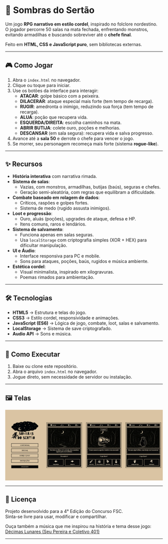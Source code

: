# 🌙 Sombras do Sertão

Um jogo **RPG narrativo em estilo cordel**, inspirado no folclore nordestino.  
O jogador percorre 50 salas na mata fechada, enfrentando monstros, evitando armadilhas e buscando sobreviver até o **chefe final**.

Feito em **HTML, CSS e JavaScript puro**, sem bibliotecas externas.

---

## 🎮 Como Jogar

1. Abra o `index.html` no navegador.
2. Clique ou toque para iniciar.
3. Use os botões da interface para interagir:
   - **ATACAR**: golpe básico com a peixeira.
   - **DILACERAR**: ataque especial mais forte (tem tempo de recarga).
   - **RUGIR**: amedronta o inimigo, reduzindo sua força (tem tempo de recarga).
   - **ALUÁ**: poção que recupera vida.
   - **ESQUERDA/DIREITA**: escolha caminhos na mata.
   - **ABRIR BUTIJA**: colete ouro, poções e melhorias.
   - **DESCANSAR** (em sala segura): recupera vida e salva progresso.
4. Avance até a **sala 50** e derrote o chefe para vencer o jogo.
5. Se morrer, seu personagem recomeça mais forte (sistema **rogue-like**).

---

## ✨ Recursos

- **História interativa** com narrativa rimada.
- **Sistema de salas**:
  - Vazias, com monstros, armadilhas, butijas (baús), seguras e chefes.
  - Geração semi-aleatória, com regras que equilibram a dificuldade.
- **Combate baseado em rolagem de dados**:
  - Críticos, raspões e golpes fortes.
  - Sistema de medo (rugido assusta inimigos).
- **Loot e progressão**:
  - Ouro, aluás (poções), upgrades de ataque, defesa e HP.
  - Itens comuns, raros e lendários.
- **Sistema de salvamento**:
  - Funciona apenas em salas seguras.
  - Usa `localStorage` com criptografia simples (XOR + HEX) para dificultar manipulação.
- **UI e Áudio**:
  - Interface responsiva para PC e mobile.
  - Sons para ataques, poções, baús, rugidos e música ambiente.
- **Estética cordel**:
  - Visual minimalista, inspirado em xilogravuras.
  - Poemas rimados para ambientação.

---

## 🛠️ Tecnologias

- **HTML5** → Estrutura e telas do jogo.
- **CSS3** → Estilo cordel, responsividade e animações.
- **JavaScript (ES6)** → Lógica de jogo, combate, loot, salas e salvamento.
- **LocalStorage** → Sistema de save criptografado.
- **Audio API** → Sons e música.

---

## 🚀 Como Executar

1. Baixe ou clone este repositório.
2. Abra o arquivo `index.html` no navegador.
3. Jogue direto, sem necessidade de servidor ou instalação.

---

## 🖼️ Telas

<img src="screenshot.webp" alt="Capturas de tela" />

---

## 📜 Licença

Projeto desenvolvido para a 4° Edição do Concurso FSC.  
Sinta-se livre para usar, modificar e compartilhar.

Ouça também a música que me inspirou na história e tema desse jogo: <a href="https://youtu.be/sNNzt7kSzg4?si=VFuykqDsXrT0I1k0" target="_blank">Décimas Lunares (Seu Pereira e Coletivo 401)</a>

---
